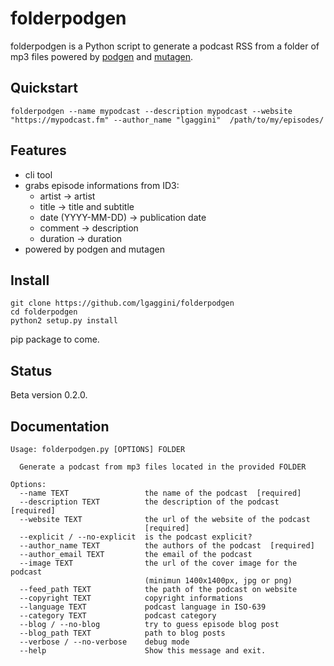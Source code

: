 # folderpodgen

folderpodgen is a Python script to generate a podcast RSS from a folder of mp3 files powered by [podgen](https://github.com/tobinus/python-podgen) and [mutagen](https://github.com/quodlibet/mutagen).

## Quickstart
```shell
folderpodgen --name mypodcast --description mypodcast --website "https://mypodcast.fm" --author_name "lgaggini"  /path/to/my/episodes/
```
## Features
* cli tool
* grabs episode informations from ID3:
    * artist -> artist
    * title -> title and subtitle
    * date (YYYY-MM-DD) -> publication date
    * comment -> description
    * duration -> duration
* powered by podgen and mutagen

## Install
```
git clone https://github.com/lgaggini/folderpodgen
cd folderpodgen
python2 setup.py install
```

pip package to come.

## Status
Beta version 0.2.0.

## Documentation
```shell
Usage: folderpodgen.py [OPTIONS] FOLDER

  Generate a podcast from mp3 files located in the provided FOLDER

Options:
  --name TEXT                 the name of the podcast  [required]
  --description TEXT          the description of the podcast  [required]
  --website TEXT              the url of the website of the podcast
                              [required]
  --explicit / --no-explicit  is the podcast explicit?
  --author_name TEXT          the authors of the podcast  [required]
  --author_email TEXT         the email of the podcast
  --image TEXT                the url of the cover image for the podcast
                              (minimun 1400x1400px, jpg or png)
  --feed_path TEXT            the path of the podcast on website
  --copyright TEXT            copyright informations
  --language TEXT             podcast language in ISO-639
  --category TEXT             podcast category
  --blog / --no-blog          try to guess episode blog post
  --blog_path TEXT            path to blog posts
  --verbose / --no-verbose    debug mode
  --help                      Show this message and exit.
```

